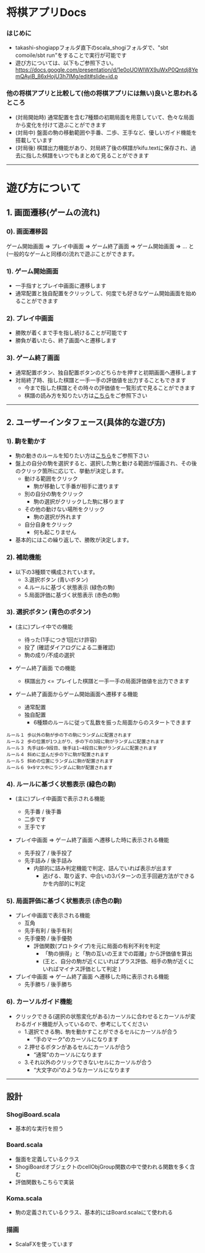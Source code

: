 # 将棋アプリDocs### はじめに- takashi-shogiappフォルダ直下のscala_shogiフォルダで、"sbt comoile/sbt run"をすることで実行が可能です- 遊び方については、以下もご参照下さい。https://docs.google.com/presentation/d/1e0oUOWIWX9uWxP0Qntdj8YemQAyiB_86xHojU3h7IMg/edit#slide=id.p### 他の将棋アプリと比較して(他の将棋アプリには無い)良いと思われるところ- (対局開始時) 通常配置を含む7種類の初期局面を用意していて、色々な局面から変化を付けて遊ぶことができます- (対局中) 盤面の駒の移動範囲や手番、二歩、王手など、優しいガイド機能を搭載しています- (対局後) 棋譜出力機能があり、対局終了後の棋譜がkifu.textに保存され、過去に指した棋譜をいつでもまとめて見ることができます------------# 遊び方について## 1. 画面遷移(ゲームの流れ)### 0). 画面遷移図ゲーム開始画面 => プレイ中画面 => ゲーム終了画面 =>  ゲーム開始画面 => …   と  (一般的なゲームと同様の)流れで遊ぶことができます。### 1). ゲーム開始画面- 一手指すとプレイ中画面に遷移します- 通常配置と独自配置をクリックして、何度でも好きなゲーム開始画面を始めることができます### 2). プレイ中画面- 勝敗が着くまで手を指し続けることが可能です- 勝負が着いたら、終了画面へと遷移します### 3). ゲーム終了画面- 通常配置ボタン、独自配置ボタンのどちらかを押すと初期画面へ遷移します- 対局終了時、指した棋譜と一手一手の評価値を出力することもできます	- 今まで指した棋譜とその時々の評価値を一覧形式で見ることができます	- 棋譜の読み方を知りたい方は[こちら](http://www.shogi.or.jp/faq/kihuhyouki.html "タイトル")をご参照下さい------------   ## 2. ユーザーインタフェース(具体的な遊び方)### 1). 駒を動かす- 駒の動きのルールを知りたい方は[こちら](https://www.jti.co.jp/knowledge/shogi-kids/beginners_guide/howtomove/index.html "タイトル")をご参照下さい- 盤上の自分の駒を選択すると、選択した駒と動ける範囲が描画され、その後のクリック箇所に応じて、挙動が決定します。	- 動ける範囲をクリック    	- 駒が移動して手番が相手に渡ります	- 別の自分の駒をクリック		- 駒の選択がクリックした駒に移ります	- その他の動けない場所をクリック		- 駒の選択が外れます	- 自分自身をクリック		- 何も起こりません- 基本的にはこの繰り返しで、勝敗が決定します。    ### 2). 補助機能- 以下の3種類で構成されています。	- 3.選択ボタン (青いボタン)	- 4.ルールに基づく状態表示 (緑色の駒)	- 5.局面評価に基づく状態表示 (赤色の駒)### 3). 選択ボタン (青色のボタン)- (主に)プレイ中での機能	- 待った(1手につき1回だけ許容)	- 投了 (確認ダイアログによる二重確認)	- 駒の成り/不成の選択- ゲーム終了画面 での機能   -    棋譜出力  <= プレイした棋譜と一手一手の局面評価値を出力できます- ゲーム終了画面からゲーム開始画面へ遷移する機能	- 通常配置	- 独自配置		- 6種類のルールに従って乱数を振った局面からのスタートできます```ルール１ 歩以外の駒が歩の下の駒にランダムに配置されますルール２ 歩の位置が1つ上がり、歩の下の3段に駒がランダムに配置されますルール３ 先手は6~9段目、後手は1~4段目に駒がランダムに配置されますルール４ 斜めに並んだ歩の下に駒が配置されますルール５ 斜めの位置にランダムに駒が配置されますルール６ 9×9マス中にランダムに駒が配置されます```### 4). ルールに基づく状態表示 (緑色の駒)- (主に)プレイ中画面で表示される機能	- 先手番 / 後手番	- 二歩です	- 王手です- プレイ中画面 => ゲーム終了画面 へ遷移した時に表示される機能	- 先手投了 / 後手投了	- 先手詰み / 後手詰み		- 内部的に詰み判定機能で判定、詰んでいれば表示が出ます			- 逃げる、取り返す、中合いの3パターンの王手回避方法ができるかを内部的に判定### 5). 局面評価に基づく状態表示 (赤色の駒)- プレイ中画面で表示される機能	- 互角	- 先手有利 / 後手有利	- 先手優勢 / 後手優勢		- 評価関数(プロトタイプ)を元に局面の有利不利を判定			- 「駒の損得」と「駒の互いの王までの距離」から評価値を算出			- (王と、自分の駒が近くにいればプラス評価、相手の駒が近くにいればマイナス評価として判定 )- プレイ中画面 => ゲーム終了画面 へ遷移した時に表示される機能	- 先手勝ち / 後手勝ち### 6). カーソルガイド機能- クリックできる(選択の状態変化がある)カーソルに合わせるとカーソルが変わるガイド機能が入っているので、参考にしてください    - 1.選択できる駒、駒を動かすことができるセルにカーソルが合う        - “手のマーク”のカーソルになります    - 2.押せるボタンがあるセルにカーソルが合う        - “通常”のカーソルになります    - 3.それ以外のクリックできないセルにカーソルが合う        - “大文字のi”のようなカーソルになります------------## 設計### ShogiBoard.scala- 基本的な実行を担う### Board.scala- 盤面を定義しているクラス- ShogiBoardオブジェクトのcellObjGroup関数の中で使われる関数を多く含む- 評価関数もこちらで実装### Koma.scala- 駒の定義されているクラス、基本的にはBoard.scalaにて使われる### 描画- ScalaFXを使っています